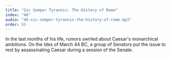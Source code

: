 ```yaml
---
title: "Sic Semper Tyrannis: The History of Rome"
index: "46"
audio: "46-sic-semper-tyrannis-the-history-of-rome.mp3"
order: 55
---
```


In the last months of his life, rumors swirled about Caesar's monarchical ambitions. On the Ides of March 44 BC, a group of Senators put the issue to rest by assassinating Caesar during a session of the Senate.
